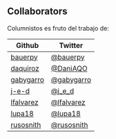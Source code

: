 ## Collaborators

Columnistos es fruto del trabajo de:

|Github|Twitter|
|------|-------|
|[bauerpy]|[@bauerpy]|
|[daquiroz]|[@DaniAQO]|
|[gabygarro]|[@gabygarro]|
|[j-e-d]|[@j_e_d]|
|[lfalvarez]|[@lfalvarez]|
|[lupa18]|[@lupa18]|
|[rusosnith]|[@rusosnith]|

[bauerpy]: https://github.com/bauerpy
[@bauerpy]: https://twitter.com/bauerpy
[daquiroz]: https://github.com/daquiroz
[@DaniAQO]: https://twitter.com/DaniAQO
[gabygarro]: https://github.com/gabygarro
[@gabygarro]: https://twitter.com/gabygarro
[j-e-d]: https://github.com/j-e-d
[@j_e_d]: https://twitter.com/j_e_d
[lfalvarez]: https://github/lfalvarez
[@lfalvarez]: https://twitter.com/lfalvarez
[lupa18]: https://github/lupa18
[@lupa18]: https://twitter.com/lupa18
[rusosnith]: https://github.com/rusosnith
[@rusosnith]: https://twitter.com/rusosnith
